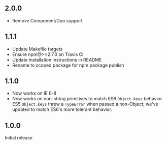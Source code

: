 ## 2.0.0

- Remove Component/Duo support

## 1.1.1

- Update Makefile targets
- Ensure npm@>=2.7.0 on Travis CI
- Update installation instructions in README
- Rename to scoped package for npm package publish

## 1.1.0

- Now works on IE 6-8
- Now works on non-string primitives to match ES6 `Object.keys` behavior. ES5 `Object.keys` threw a `TypeError` when passed a non-Object; we've updated to match ES6's more tolerant behavior.

## 1.0.0

Initial release
